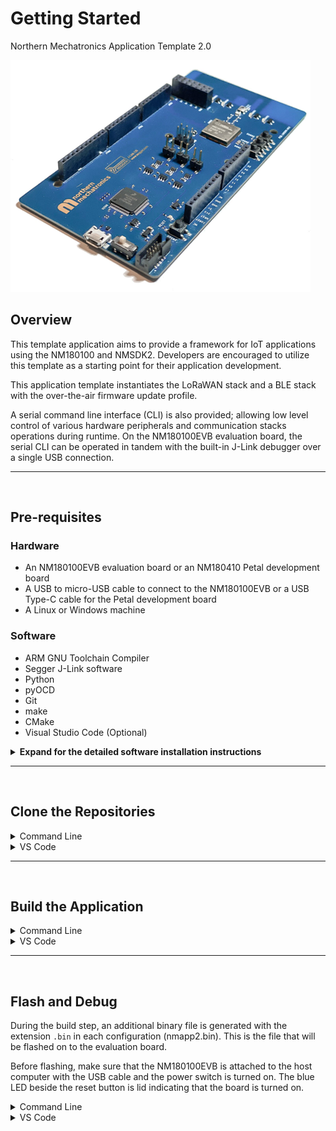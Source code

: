 # Getting Started

Northern Mechatronics Application Template 2.0

![NM180100EVB](./res/getting_started/nm180100evb.png)

## Overview

This template application aims to provide a framework for IoT applications using the NM180100 and NMSDK2. Developers are encouraged to utilize this template as a starting point for their application development.

This application template instantiates the LoRaWAN stack and a BLE stack with the over-the-air firmware update profile.

A serial command line interface (CLI) is also provided; allowing low level control of various hardware peripherals and communication stacks operations during runtime. On the NM180100EVB evaluation board, the serial CLI can be operated in tandem with the built-in J-Link debugger over a single USB connection.

---

</br>

## Pre-requisites

### Hardware

- An NM180100EVB evaluation board or an NM180410 Petal development board
- A USB to micro-USB cable to connect to the NM180100EVB or a USB Type-C cable for the Petal development board
- A Linux or Windows machine

### Software

- ARM GNU Toolchain Compiler
- Segger J-Link software
- Python
- pyOCD
- Git
- make
- CMake
- Visual Studio Code (Optional)

<details>

<summary><b>Expand for the detailed software installation instructions </b></summary>

</br>

### Install ARM GNU Toolchain

The ARM GNU Toolchain is used for compiling and building.

<a href="https://developer.arm.com/downloads/-/arm-gnu-toolchain-downloads" target="_blank"><b>Download ARM GNU Toolchain</b></a>

<details>

<summary>Windows</summary>

1. Download and install the Windows hosted cross toolchains.

> arm-gnu-toolchain-11.3.rel1-mingw-w64-i686-arm-none-eabi.exe

2. Add the compiler to your PATH using the **Add path to environment variable** checkbox.

![Arm Compiler Path](./res/getting_started/arm_compiler_path.png)

</details>

<details>

<summary>Linux</summary>

1. Download the Linux hosted cross toolchains

> arm-gnu-toolchain-11.3.rel1-x86_64-arm-none-eabi.tar.xz

2. Extract the toolchain files to the directory where it will be stored. For example, to install the toolchain to `/opt` type the following

` sudo tar -xvf arm-gnu-toolchain-11.3.rel1-x86_64-arm-none-eabi.tar.xz -C /opt`

3. Add the compiler to your PATH.
</details>

---

</br>

### Install SEGGER J-Link

SEGGER J-Link is used to program and debug the NM180100EVB board.

<a href="https://www.segger.com/downloads/jlink/#J-LinkSoftwareAndDocumentationPack" target="_blank"><b>Download J-Link Software and Documentation Pack</b></a>

<details>
<summary>Details</summary>

1. Download the J-Link Software and Documentation pack
   Download the official J-Link Software and Documentation pack. The exact version will depend on your operating system. Download the version that applies to your operating system.

2. Add J-Link to your PATH.
</details>

---

</br>

### Install Python

<details>

<summary>Windows</summary>

1. Download the latest version of Python 3 from the <a href="https://www.python.org/downloads/windows/" target="_blank">Downloads page</a>.

2. Use the Installation Wizard to add Python 3 to your PATH.

![Python Installer](./res/getting_started/python_installer.png)

3. Verify that the installation was successful by running the following command in a command prompt:

`python --version`

</details>

<details>
<summary>Linux</summary>

Python is usually pre-installed in Linux. If not, you can run the following command in a terminal to install Python

`sudo apt-get install python3`

</details>

---

</br>

### Install pyOCD

pyOCD is needed to flash and debug hardware in the Petal Ecosystem. At the time
of writing, pyOCD support for the NM180100 has not yet been released to public
packages. You will have to install pyOCD from the source.

<details>

<summary>Windows/Linux</summary>

1. In a terminal, clone the pyOCD source.

`git clone https://github.com/pyocd/pyOCD.git`

2. Change into the git repository directory and run the following to install:

`python pip install .`

3. Confirm that pyOCD is in your path by running the following command:

`pyocd --version`

4. If the executable is not found, add the path manually. It is usually installed
   inside the Python Scripts directory.

</details>

---

</br>

### Install Git

<details>
<summary>Windows</summary>

1. Download Git from <a href="https://git-scm.com/downloads" target="_blank">Git Downloads</a>.
2. Install the appropriate version for your operating system.
3. Select VS Code as the Git’s default editor if you are developing with Visual Studio Code

![Git VS Code Selected](./res/getting_started/git_vscode.png)

4. Leave all other settings as default for the rest of the install options.
</details>

<details>

<summary>Linux</summary>

Install git by entering the following command in a terminal:

`sudo apt-get install git`

</details>

---

</br>

### Install Make

<details>

<summary>Windows</summary>

1. Install MSYS2 on your machine by following the <a href="https://www.msys2.org/" target="_blank">MSYS2 Getting Started guide</a>.

2. Add MSYS2 to your PATH. The default location for Windows 64-bit is `C:\msys64\usr\bin`

3. Open the MSYS2 shell and type the following command:

`pacman -S make`

4. Enter `Y` if prompted. This will install make on your windows machine.
</details>

<details>
<summary>Linux</summary>
Make is usually pre-installed in Linux.  If not, enter the following command in a terminal:

`sudo apt-get install make`

</details>

---

</br>

### Install CMake

<details>

<summary>Windows</summary>

1. Download the CMake Installer binary from https://cmake.org/download/

2. Run the installer and follow the on-screen instructions to complete installation.

3. During installation, ensure that the option to modify the system PATH environment variable is selected.

</details>

<details>
<summary>Linux</summary>

1. Uninstall the default version using

` sudo apt remove --purge --auto-remove cmake`

2. Add kitware's signing key

`wget -O - https://apt.kitware.com/keys/kitware-archive-latest.asc 2>/dev/null | gpg --dearmor - | sudo tee /etc/apt/trusted.gpg.d/kitware.gpg >/dev/null`

3. Add kitware's repository

`sudo apt-add-repository "deb https://apt.kitware.com/ubuntu/ $(lsb_release -cs) main"`

4. Install cmake

```
sudo apt update
sudo apt install cmake
```

</details>

---

</br>

### Install Visual Studio Code

Microsoft Visual Studio Code (VS Code) is a source-code editor made by Microsoft for Windows, Linux, and macOS. This application template has been pre-configured to work with the VS Code interface.

<details>

<summary>Windows</summary>

1. Download the latest version of VS Code from the <a href="https://code.visualstudio.com/Download/" target="_blank">Download page</a>. Choose the correct version for your operating system.

2. On the **Select Additional Tasks** screen of the installation wizard, enable the **Add to PATH (requires shell restart)** checkbox.

![VS Code Installation with PATH checked](./res/getting_started/vscode_path.png)

3. Click the **Install** button.

![VS Code installation confirmation](./res/getting_started/vscode_install.png)

4. VS Code should now be installed.

</details>

<details>
<summary>Linux</summary>

1. Update the system repository by running the following command:

`sudo apt update`

2. Install the package dependencies:

`sudo apt install software-properties-common apt-transport-https wget -y`

3. Add GPG Key:

`wget -q https://packages.microsoft.com/keys/microsoft.asc -O- | sudo apt-key add -`

4. Add the repository:

`sudo add-apt-repository "deb [arch=amd64] https://packages.microsoft.com/repos/vscode stable main"`

5. Install vscode:

`sudo apt install code`

6. Verify the installation by running:

`code --version`

</details>

</details>

---

</br>

## Clone the Repositories

<details>

<summary> Command Line </summary>
Clone and install nmapp2 and nmsdk2.

```
git clone --recursive https://github.com/NorthernMechatronics/nmapp2.git
```

</details>

<details>

<summary> VS Code </summary>

To clone the repositories directly within VS Code:

1. Open the command palette with the key combination of Ctrl + Shift + P.

2. Type `gitcl` in the command palette, select the **Git: Clone (Recursive)** command, and press Enter.

3. When prompted for the **Repository URL**, select clone from GitHub, then press Enter.

4. If you are asked to sign into GitHub, complete the sign-in process using your github account credential.

5. Enter the repository URL in the **Repository URL** field.

`https://github.com/NorthernMechatronics/nmapp2.git`

6. Select (or create) the local directory into which you want to clone the project.

7. When you receive the notification asking if you want to open the cloned repository, select Open.

8. When the folder is opened, pop-up messages may appear asking you to install the recommended extensions. They are required to build and debug your project from within the VS Code environment.

![Recommended Extensions](./res/getting_started/vscode_extensions_recommendation.png)

9. If no pop-up appears, follow these instructions to install our recommended extensions:
   1. Open the nmapp2 folder in VS Code.
   2. Click the **Extensions** icon on the left.
   3. In the search box that shows the prompt **Search Extensions in Marketplace**, enter the text “@recommended”.
   4. If you cannot view these items listed in your workspace, manually install the following extensions:
      - C/C++
      - C/C++ Extensions
      - C/C++ Themes
      - CMake
      - CMake Tools
      - Cortex-Debug
      - LinkerScript

</details>

---

</br>

## Build the Application

<details>

<summary> Command Line </summary>
Building the project and the SDK consist of two steps: 1) configure and 2)
build.

</br>

Configure only needs to be ran each time there is a change to the file
CMakeLists.txt. For example, if the nmapp2 repository is located under
`d:/projects` and the build configuration is Debug, then issue the
following command inside the nmapp2 directory

<pre>
<code>
cmake -DCMAKE_TOOLCHAIN_FILE=d:/projects/nmapp2/nmsdk2/targets/nm180100/build.cmake -B./build/Debug -G "Unix Makefiles"
</code>
</pre>

After configure is done, the next step is to build the project. Using the path and the build configuration from above as an example, this can be done by

<pre>
<code>
cmake --build build/Debug --config Debug
</code>
</pre>

Once the build process is finished, a binary file called nmapp2.bin will be generated inside the build directory `./build/Debug`

To clean the project, type

<pre>
<code>
cmake --build build/Debug --config Debug --target clean
</code>
</pre>

There are four build configurations defined. They are

- Debug
- Release
- MinSizeRel
- RelWithDebInfo

</details>

<details>

<summary> VS Code </summary>

To build within VS Code, first click on the CMake icon in the Activity Bar as shown below:

![CMake](./res/getting_started/vscode_cmake.png)

The primary sidebar will now show the CMake Project Outline. Click on the `Configure All Projects` icon:

![CMake Configure](./res/getting_started/vscode_cmake_configure.png)

This will configure the project. Upon completion, the output panel will show Configuring done. This step only needs to be done each time there is a
change to the file CMakeLists.txt.

Once configure is done, the next step is to build the project. Click on the `Build All Projects` icon:

![CMake Build](./res/getting_started/vscode_cmake_build.png)

This will start the build process and the build progress will be shown in the output panel. The binary file for loading onto the target is located under the build directory. In this case, it is `nmapp2.bin`

![CMake Output](./res/getting_started/vscode_cmake_output.png)

The default build configuration is Debug. There are four configurations defined and they are:

- Debug
- Release
- MinSizeRel
- RelWithDebInfo

To change the default build configuration, first select the build variant button in the status bar then select the configuration in the Quick Picks box as shown below. You will need to re-configure and re-build each time you change the build configuration.

![CMake Build Config](./res/getting_started/vscode_cmake_build_config.png)

Finally, to clean a project, click on the ellipsis icon and select `Clean All
Projects`. You can also perform a clean build or a clean reconfigure from this
menu. A clean reconfigure maybe useful if there are special custom steps where CMake is unable to
detect

![CMake Clean](./res/getting_started/vscode_cmake_clean.png)

</details>

---

</br>

## Flash and Debug

During the build step, an additional binary file is generated with the
extension `.bin` in each configuration (nmapp2.bin).
This is the file that will be flashed on to the evaluation board.

Before flashing, make sure that the NM180100EVB is attached to the host computer with the USB cable and the power switch is turned on. The blue LED
beside the reset button is lid indicating that the board is turned on.

<details>

<summary> Command Line </summary>

To flash the binary on to the board:

1. Open a command prompt and change into the project folder.

2. In this example, we will use the debug configuration. Type the following command:

```
cd build
cd debug
jlink
```

3. Follow the instructions in the J-Link prompt:

```
SEGGER J-Link Commander V7.64e (Compiled May 10 2022 14:53:03)
DLL version V7.64e, compiled May 10 2022 14:51:44

Connecting to J-Link via USB...O.K.
Firmware: J-Link OB-K22-Cortex-M compiled May  2 2022 09:04:12
Hardware version: V1.00
S/N: 900002190
USB speed mode: Full speed (12 MBit/s)
VTref=3.300V


Type "connect" to establish a target connection, '?' for help
J-Link>
```

4.  Type `connect` and press ENTER when prompted:

```
Type "connect" to establish a target connection, '?' for help
J-Link> connect
Please specify device / core. <Default>: AMA3B1KK-KBR
Type '?' for selection dialog
Device>
```

5.  When prompted for the device, type `AMA3B1KK-KBR` and press ENTER:

```
Please specify device / core. <Default>: AMA3B1KK-KBR
Type '?' for selection dialog
Device>AMA3B1KK-KBR
Please specify target interface:
  J) JTAG (Default)
  S) SWD
  T) cJTAG
TIF>
```

6. Type `SWD` for the target interface:

```
Please specify target interface:
  J) JTAG (Default)
  S) SWD
  T) cJTAG
TIF>SWD
Specify target interface speed [kHz]. <Default>: 4000 kHz
Speed>
```

7.  Press `ENTER` to accept the default speed of 4000kHz. You should be presented with an output similar to the following:

```
Device "AMA3B1KK-KBR" selected.


Connecting to target via SWD
Found SW-DP with ID 0x2BA01477
DPIDR: 0x2BA01477
CoreSight SoC-400 or earlier
Scanning AP map to find all available APs
AP[1]: Stopped AP scan as end of AP map has been reached
AP[0]: AHB-AP (IDR: 0x24770011)
Iterating through AP map to find AHB-AP to use
AP[0]: Core found
AP[0]: AHB-AP ROM base: 0xE00FF000
CPUID register: 0x410FC241. Implementer code: 0x41 (ARM)
Found Cortex-M4 r0p1, Little endian.
FPUnit: 6 code (BP) slots and 2 literal slots
CoreSight components:
ROMTbl[0] @ E00FF000
[0][0]: E000E000 CID B105E00D PID 000BB00C SCS-M7
[0][1]: E0001000 CID B105E00D PID 003BB002 DWT
[0][2]: E0002000 CID B105E00D PID 002BB003 FPB
[0][3]: E0000000 CID B105E00D PID 003BB001 ITM
[0][4]: E0040000 CID B105900D PID 000BB9A1 TPIU
Cortex-M4 identified.
J-Link>
```

8.  Load the binary by typing `loadbin nmapp2.bin, 0xc000`. This will flash the binary file to address 0xC000 which is the first execution address after the bootloader runs.

```
J-Link>loadbin nmapp2.bin, 0xc000
Halting CPU for downloading file.
Downloading file [nmapp-dbg.bin]...
J-Link: Flash download: Bank 0 @ 0x0000C000: 1 range affected (401408 bytes)
J-Link: Flash download: Total: 3.700s (Prepare: 0.120s, Compare: 0.058s, Erase: 0.769s, Program & Verify: 2.695s, Restore: 0.057s)
J-Link: Flash download: Program & Verify speed: 145 KB/s
O.K.
```

9. Once flashing is completed, you can start the execution with the commands `r` and then `g` which stand for reset and go.

```
J-Link>r
Reset delay: 0 ms
Reset type NORMAL: Resets core & peripherals via SYSRESETREQ & VECTRESET bit.
ResetTarget() start
JDEC PID 0x000000CF
Ambiq Apollo3 ResetTarget
Bootldr = 0x44000000
Secure Part.
Secure Chip. Bootloader needs to run which will then halt when finish.
CPU halted after reset. TryCount = 0x00000000
ResetTarget() end
J-Link>g
J-Link>
```

10. Exit J-Link using the command `q`.

</details>

<details>

<summary> VS Code </summary>

To flash and debug in VS Code, simply:

1. Select **Run** in the menu bar.

2. Then click on **Start Debugging**. This will flash the binary onto the device and begin debugging.

3. The screen should look like the following when the debugger starts:

![Debugging Started](./res/getting_started/debug_started.png)

</details>
